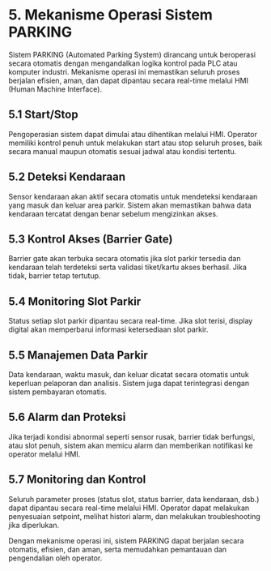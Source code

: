# 5. Mekanisme Operasi Sistem PARKING

Sistem PARKING (Automated Parking System) dirancang untuk beroperasi secara otomatis dengan mengandalkan logika kontrol pada PLC atau komputer industri. Mekanisme operasi ini memastikan seluruh proses berjalan efisien, aman, dan dapat dipantau secara real-time melalui HMI (Human Machine Interface).

## 5.1 Start/Stop
Pengoperasian sistem dapat dimulai atau dihentikan melalui HMI. Operator memiliki kontrol penuh untuk melakukan start atau stop seluruh proses, baik secara manual maupun otomatis sesuai jadwal atau kondisi tertentu.

## 5.2 Deteksi Kendaraan
Sensor kendaraan akan aktif secara otomatis untuk mendeteksi kendaraan yang masuk dan keluar area parkir. Sistem akan memastikan bahwa data kendaraan tercatat dengan benar sebelum mengizinkan akses.

## 5.3 Kontrol Akses (Barrier Gate)
Barrier gate akan terbuka secara otomatis jika slot parkir tersedia dan kendaraan telah terdeteksi serta validasi tiket/kartu akses berhasil. Jika tidak, barrier tetap tertutup.

## 5.4 Monitoring Slot Parkir
Status setiap slot parkir dipantau secara real-time. Jika slot terisi, display digital akan memperbarui informasi ketersediaan slot parkir.

## 5.5 Manajemen Data Parkir
Data kendaraan, waktu masuk, dan keluar dicatat secara otomatis untuk keperluan pelaporan dan analisis. Sistem juga dapat terintegrasi dengan sistem pembayaran otomatis.

## 5.6 Alarm dan Proteksi
Jika terjadi kondisi abnormal seperti sensor rusak, barrier tidak berfungsi, atau slot penuh, sistem akan memicu alarm dan memberikan notifikasi ke operator melalui HMI.

## 5.7 Monitoring dan Kontrol
Seluruh parameter proses (status slot, status barrier, data kendaraan, dsb.) dapat dipantau secara real-time melalui HMI. Operator dapat melakukan penyesuaian setpoint, melihat histori alarm, dan melakukan troubleshooting jika diperlukan.

Dengan mekanisme operasi ini, sistem PARKING dapat berjalan secara otomatis, efisien, dan aman, serta memudahkan pemantauan dan pengendalian oleh operator.
